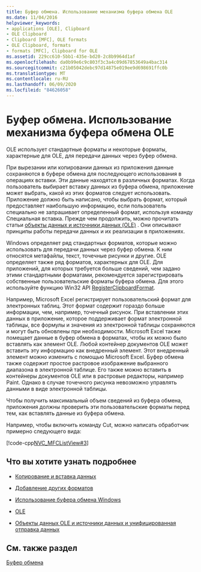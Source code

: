 ```yaml
---
title: Буфер обмена. Использование механизма буфера обмена OLE
ms.date: 11/04/2016
helpviewer_keywords:
- applications [OLE], Clipboard
- OLE Clipboard
- Clipboard [MFC], OLE formats
- OLE Clipboard, formats
- formats [MFC], Clipboard for OLE
ms.assetid: 229cc610-5bb1-435e-bd20-2c8b9964d1af
ms.openlocfilehash: da0b99e6c9c803f3c3a4c09d67853649a4bac314
ms.sourcegitcommit: c21b05042debc97d14875e019ee9d698691ffc0b
ms.translationtype: MT
ms.contentlocale: ru-RU
ms.lasthandoff: 06/09/2020
ms.locfileid: "84626058"
---
```

# <a name="clipboard-using-the-ole-clipboard-mechanism"></a>Буфер обмена. Использование механизма буфера обмена OLE

OLE использует стандартные форматы и некоторые форматы, характерные для OLE, для передачи данных через буфер обмена.

При вырезании или копировании данных из приложения данные сохраняются в буфере обмена для последующего использования в операциях вставки. Эти данные находятся в различных форматах. Когда пользователь выбирает вставку данных из буфера обмена, приложение может выбрать, какой из этих форматов следует использовать. Приложение должно быть написано, чтобы выбрать формат, который предоставляет наибольшую информацию, если пользователь специально не запрашивает определенный формат, используя команду Специальная вставка. Прежде чем продолжить, можно прочитать статьи [объекты данных и источники данных (OLE)](data-objects-and-data-sources-ole.md) . Они описывают принципы работы передачи данных и их реализации в приложениях.

Windows определяет ряд стандартных форматов, которые можно использовать для передачи данных через буфер обмена. К ним относятся метафайлы, текст, точечные рисунки и другие. OLE определяет также ряд форматов, характерных для OLE. Для приложений, для которых требуется больше сведений, чем задано этими стандартными форматами, рекомендуется зарегистрировать собственные пользовательские форматы буфера обмена. Для этого используйте функцию Win32 API [RegisterClipboardFormat](/windows/win32/api/winuser/nf-winuser-registerclipboardformatw).

Например, Microsoft Excel регистрирует пользовательский формат для электронных таблиц. Этот формат содержит гораздо больше информации, чем, например, точечный рисунок. При вставлении этих данных в приложение, которое поддерживает формат электронной таблицы, все формулы и значения из электронной таблицы сохраняются и могут быть обновлены при необходимости. Microsoft Excel также помещает данные в буфер обмена в форматах, чтобы их можно было вставлять как элемент OLE. Любой контейнер документов OLE может вставить эту информацию как внедренный элемент. Этот внедренный элемент можно изменить с помощью Microsoft Excel. Буфер обмена также содержит простое растровое изображение выбранного диапазона в электронной таблице. Его также можно вставить в контейнеры документов OLE или в растровые редакторы, например Paint. Однако в случае точечного рисунка невозможно управлять данными в виде электронной таблицы.

Чтобы получить максимальный объем сведений из буфера обмена, приложения должны проверить эти пользовательские форматы перед тем, как вставлять данные из буфера обмена.

Например, чтобы включить команду Cut, можно написать обработчик примерно следующего вида:

[!code-cpp[NVC_MFCListView#3](../atl/reference/codesnippet/cpp/clipboard-using-the-ole-clipboard-mechanism_1.cpp)]

## <a name="what-do-you-want-to-know-more-about"></a>Что вы хотите узнать подробнее

- [Копирование и вставка данных](clipboard-copying-and-pasting-data.md)

- [Добавление других форматов](clipboard-adding-other-formats.md)

- [Использование буфера обмена Windows](clipboard-using-the-windows-clipboard.md)

- [OLE](ole-background.md)

- [Объекты данных OLE и источники данных и унифицированная отправка данных](data-objects-and-data-sources-ole.md)

## <a name="see-also"></a>См. также раздел

[Буфер обмена](clipboard.md)

